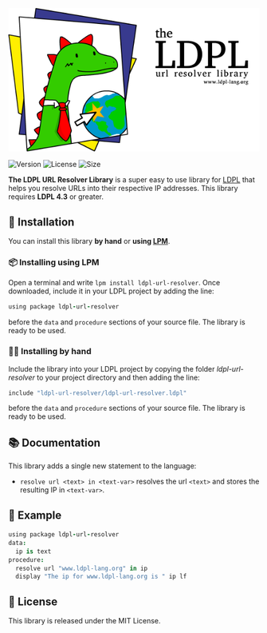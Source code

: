 ![The LDPL URL Resolver Library](images/liblogo.png)

![Version](https://img.shields.io/badge/version-1.0-brown.svg)
![License](https://img.shields.io/badge/license-MIT-yellow)
![Size](https://img.shields.io/github/languages/code-size/lartu/ldpl-url-resolver)

**The LDPL URL Resolver Library** is a super easy to use library for [LDPL](https://www.github.com/lartu/ldpl) that helps you 
resolve URLs into their respective IP addresses. This library requires **LDPL 4.3** or greater.

## 🧰 Installation

You can install this library **by hand** or **using [LPM](https://github.com/Lartu/ldpl#-libraries)**.

### 📦 Installing using LPM

Open a terminal and write `lpm install ldpl-url-resolver`. Once downloaded, include it in your LDPL project by adding the line:

```coffeescript
using package ldpl-url-resolver
```

before the `data` and `procedure` sections of your source file. The library is ready to be used.

### ✋🏻 Installing by hand

Include the library into your LDPL project by copying the folder *ldpl-url-resolver* to your project directory and then adding the line:

```coffeescript
include "ldpl-url-resolver/ldpl-url-resolver.ldpl"
```

before the `data` and `procedure` sections of your source file. The library is
ready to be used.

## 📚 Documentation

This library adds a single new statement to the language:
 - `resolve url <text> in <text-var>` resolves the url `<text>` and stores the resulting IP in `<text-var>`.

## 🏫 Example

```coffeescript
using package ldpl-url-resolver
data:
  ip is text
procedure:
  resolve url "www.ldpl-lang.org" in ip
  display "The ip for www.ldpl-lang.org is " ip lf
```

## :scroll: License
This library is released under the MIT License.
